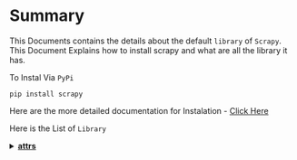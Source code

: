 # Summary
This Documents contains the details about the default `library` of `Scrapy`. This Document Explains how to install scrapy and what are all the library it has.

To Instal Via `PyPi`
```
pip install scrapy
```
Here are the more detailed documentation for Instalation - [Click Here](https://docs.scrapy.org/en/latest/intro/install.html)

Here is the List of `Library`

<details>
  <summary><b><a href="https://docs.scrapy.org/en/latest/#scrapy-version-documentation">attrs</a><b></summary>
    This Documents contains the details about the default `library` of `Scrapy`. This Document Explains how to install scrapy and what are all the library it has.
</details>
